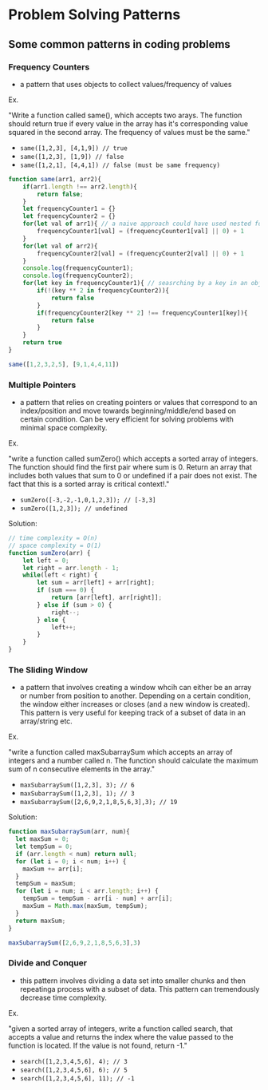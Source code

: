 # Problem Solving Patterns

## Some common patterns in coding problems

### Frequency Counters
- a pattern that uses objects to collect values/frequency of values 

Ex.

"Write a function called same(), which accepts two arays. The function should return true if every value in the array has it's corresponding value squared in the second array. The frequency of values must be the same."

- ```same([1,2,3], [4,1,9]) // true```
- ```same([1,2,3], [1,9]) // false```
- ```same([1,2,1], [4,4,1]) // false (must be same frequency)```

```javascript
function same(arr1, arr2){
    if(arr1.length !== arr2.length){
        return false;
    }
    let frequencyCounter1 = {}
    let frequencyCounter2 = {}
    for(let val of arr1){ // a naive approach could have used nested for loops - much slower than multiple single loops
        frequencyCounter1[val] = (frequencyCounter1[val] || 0) + 1
    }
    for(let val of arr2){
        frequencyCounter2[val] = (frequencyCounter2[val] || 0) + 1        
    }
    console.log(frequencyCounter1);
    console.log(frequencyCounter2);
    for(let key in frequencyCounter1){ // seasrching by a key in an object is extremely fast
        if(!(key ** 2 in frequencyCounter2)){
            return false
        }
        if(frequencyCounter2[key ** 2] !== frequencyCounter1[key]){
            return false
        }
    }
    return true
}

same([1,2,3,2,5], [9,1,4,4,11])
```

### Multiple Pointers
- a pattern that relies on creating pointers or values that correspond to an index/position and move towards beginning/middle/end based on certain condition. Can be very efficient for solving problems with minimal space complexity.

Ex.

"write a function called sumZero() which accepts a sorted array of integers. The function should find the first pair where sum is 0. Return an array that includes both values that sum to 0 or undefined if a pair does not exist. The fact that this is a sorted array is critical context!."
- ```sumZero([-3,-2,-1,0,1,2,3]); // [-3,3]```
- ```sumZero([1,2,3]); // undefined```

Solution:
```javascript
// time complexity = O(n)
// space complexity = O(1)
function sumZero(arr) {
    let left = 0;
    let right = arr.length - 1;
    while(left < right) {
        let sum = arr[left] + arr[right];
        if (sum === 0) {
            return [arr[left], arr[right]];
        } else if (sum > 0) {
            right--;
        } else {
            left++;
        }
    }
}
```

### The Sliding Window
- a pattern that involves creating a window whcih can either be an array or number from position to another. Depending on a certain condition, the window either increases or closes (and a new window is created). This pattern is very useful for keeping track of a subset of data in an array/string etc. 

Ex.

"write a function called maxSubarraySum which accepts an array of integers and a number called n. The function should calculate the maximum sum of n consecutive elements in the array."
- ```maxSubarraySum([1,2,3], 3); // 6```
- ```maxSubarraySum([1,2,3], 1); // 3```
- ```maxSubarraySum([2,6,9,2,1,8,5,6,3],3); // 19```


Solution:
```javascript
function maxSubarraySum(arr, num){
  let maxSum = 0;
  let tempSum = 0;
  if (arr.length < num) return null;
  for (let i = 0; i < num; i++) {
    maxSum += arr[i];
  }
  tempSum = maxSum;
  for (let i = num; i < arr.length; i++) {
    tempSum = tempSum - arr[i - num] + arr[i];
    maxSum = Math.max(maxSum, tempSum);
  }
  return maxSum;
}

maxSubarraySum([2,6,9,2,1,8,5,6,3],3)
```

### Divide and Conquer
- this pattern involves dividing a data set into smaller chunks and then repeatinga process with a subset of data. This pattern can tremendously decrease time complexity.

Ex.

"given a sorted array of integers, write a function called search, that accepts a value and returns the index where the value passed to the function is located. If the value is not found, return -1."
- ```search([1,2,3,4,5,6], 4); // 3```
- ```search([1,2,3,4,5,6], 6); // 5```
- ```search([1,2,3,4,5,6], 11); // -1```
